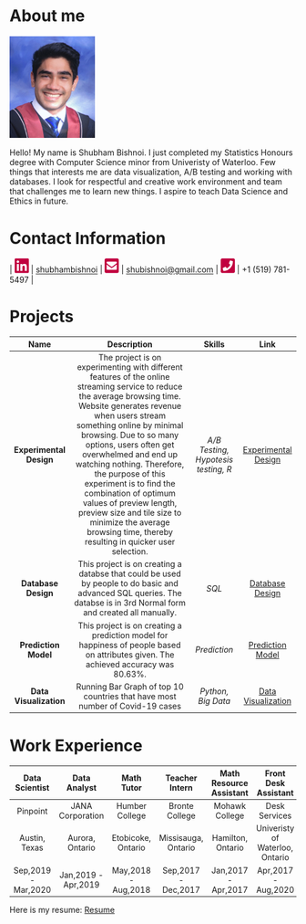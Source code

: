 # About me

[<img src="./images/photo.png" width="150"/>](./images/photo.png) 

Hello! My name is Shubham Bishnoi. I just completed my Statistics Honours degree with Computer Science minor from Univeristy of Waterloo. Few things that interests me are data visualization, A/B testing and working with databases. I look for respectful and creative work environment and team that challenges me to learn new things. I aspire to teach Data Science and Ethics in future. 

# Contact Information

| [<img src="./images/linkedin.png" width="25"/>](./images/linkedin.png) | [shubhambishnoi](https://www.linkedin.com/in/shubhambishnoi/) | [<img src="./images/email.png" width="25"/>](./images/email.png) | [shubishnoi@gmail.com](mailto:shubishnoi@gmail.com) | [<img src="./images/phone.png" width="25"/>](./images/phone.png) | +1 (519) 781-5497 |

# Projects

| Name | Description | Skills | Link |
| :---: | :---: | :---: | :---: |
| **Experimental Design** | The project is on experimenting with different features of the online streaming service to reduce the average browsing time. Website generates revenue when users stream something online by minimal browsing. Due to so many options, users often get overwhelmed and end up watching nothing. Therefore, the purpose of this experiment is to find the combination of optimum values of preview length, preview size and tile size to minimize the average browsing time, thereby resulting in quicker user selection. |  *A/B Testing, Hypotesis testing, R* | [Experimental Design](./projects/ExperimentalDesign/) |
| **Database Design** | This project is on creating a databse that could be used by people to do basic and advanced SQL queries. The databse is in 3rd Normal form and created all manually. |  *SQL* | [Database Design](./projects/DatabaseDesign/) |
| **Prediction Model** | This project is on creating a prediction model for happiness of people based on attributes given. The achieved accuracy was 80.63%. |  *Prediction* | [Prediction Model](./projects/PredictionClassificationModel/) |
| **Data Visualization** | Running Bar Graph of top 10 countries that have most number of Covid-19 cases |  *Python, Big Data* | [Data Visualization](./projects/DataVisualization/) |


# Work Experience

| Data Scientist | Data Analyst | Math Tutor | Teacher Intern | Math Resource Assistant | Front Desk Assistant |
| :---: | :---: | :---: | :---: | :---: | :---: |
| Pinpoint | JANA Corporation |  Humber College | Bronte College | Mohawk College | Desk Services |
| Austin, Texas | Aurora, Ontario |  Etobicoke, Ontario | Missisauga, Ontario | Hamilton, Ontario | Univeristy of Waterloo, Ontario |
| Sep,2019 - Mar,2020 | Jan,2019 - Apr,2019 |  May,2018 - Aug,2018 | Sep,2017 - Dec,2017 | Jan,2017 - Apr,2017 | Apr,2017 - Aug,2020 |

Here is my resume: [Resume](./stuff/resume.pdf)
